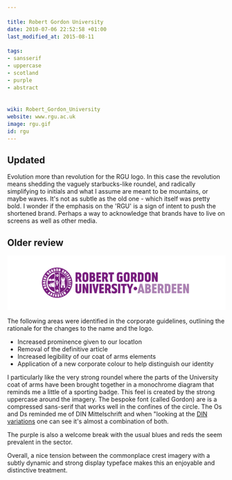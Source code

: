 ```yaml
---

title: Robert Gordon University
date: 2010-07-06 22:52:58 +01:00
last_modified_at: 2015-08-11

tags:
- sansserif
- uppercase
- scotland
- purple
- abstract


wiki: Robert_Gordon_University
website: www.rgu.ac.uk
image: rgu.gif
id: rgu
---
```


## Updated

Evolution more than revolution for the RGU logo. In this case the revolution means shedding the vaguely starbucks-like roundel, and radically simplifying to initials and what I assume are meant to be mountains, or maybe waves. It's not as subtle as the old one - which itself was pretty bold. I wonder if the emphasis on the 'RGU' is a sign of intent to push the shortened brand. Perhaps a way to acknowledge that brands have to live on screens as well as other media.

## Older review

![Old RGU logo](/images/logospotter/rgu-old.gif)

The following areas were identified in the corporate guidelines, outlining the rationale for the changes to the name and the logo.

* Increased prominence given to our locatIon
* Removal of the definitive article
* Increased legibility of our coat of arms elements
* Application of a new corporate colour to help distinguish our identity

I particularly like the very strong roundel where the parts of the University coat of arms have been brought together in a monochrome diagram that reminds me a little of a sporting badge. This feel is created by the strong uppercase around the imagery. The bespoke font (called Gordon) are is a compressed sans-serif that works well in the confines of the circle. The Os and Ds reminded me of DIN Mittelschrift and when "looking at the [DIN variations](http://new.myfonts.com/fonts/adobe/din-schriften/) one can see it's almost a combination of both.

The purple is also a welcome break with the usual blues and reds the seem prevalent in the sector.

Overall, a nice tension between the commonplace crest imagery with a subtly dynamic and strong display typeface makes this an enjoyable and distinctive treatment.

